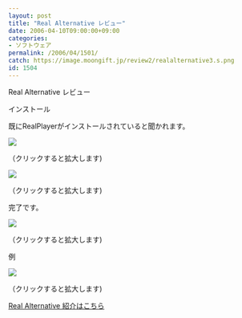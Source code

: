 ```yaml
---
layout: post
title: "Real Alternative レビュー"
date: 2006-04-10T09:00:00+09:00
categories:
- ソフトウェア
permalink: /2006/04/1501/
catch: https://image.moongift.jp/review2/realalternative3.s.png
id: 1504
---
```

Real Alternative レビュー  
<!--more-->

インストール

  

既にRealPlayerがインストールされていると聞かれます。

  

[![](https://image.moongift.jp/review2/realalternative1.s.png)](https://image.moongift.jp/review2/realalternative1.png)  
  
（クリックすると拡大します)

  

[![](https://image.moongift.jp/review2/realalternative2.s.png)](https://image.moongift.jp/review2/realalternative2.png)  
  
（クリックすると拡大します)

  

完了です。

  

[![](https://image.moongift.jp/review2/realalternative3.s.png)](https://image.moongift.jp/review2/realalternative3.png)  
  
（クリックすると拡大します)

  

例

  

[![](https://image.moongift.jp/review2/realalternative4.s.png)](https://image.moongift.jp/review2/realalternative4.png)  
  
（クリックすると拡大します)

  

[Real Alternative 紹介はこちら](http://fw.moongift.jp/intro/i-1497.html)

